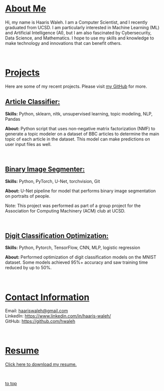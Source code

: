 # <u>About Me</u>

Hi, my name is Haaris Waleh. I am a Computer Scientist, and I recently graduated from UCSD. I am particularly interested in Machine Learning (ML) and Artificial Intelligence (AI), but I am also fascinated by Cybersecurity, Data Science, and Mathematics. I hope to use my skills and knowledge to make technology and innovations that can benefit others.

<br>

# <u>Projects</u>
Here are some of my recent projects. Please visit [my GitHub](https://github.com/hwaleh) for more.

## <u> Article Classifier: </u>
<b>Skills:</b> 
Python, sklearn, nltk, unsupervised learning, topic modeling, NLP, Pandas

<b>About:</b> 
Python script that uses non-negative matrix factorization (NMF) to generate a topic modeler on a dataset of BBC articles to determine the main topic of each article in the dataset. This model can make predictions on user input files as well.

<br>

## <u>Binary Image Segmenter:</u>
<b>Skills:</b>
Python, PyTorch, U-Net, torchvision, Git

<b>About:</b> 
U-Net pipeline for model that performs binary image segmentation on portraits of people. <p></p>

Note: This project was performed as part of a group project for the Association for Computing Machinery (ACM) club at UCSD.

<br>

## <u>Digit Classification Optimization:</u>
<b>Skills:</b>
Python, Pytorch, TensorFlow, CNN, MLP, logistic regression

<b>About:</b>
Performed optimization of digit classification models on the MNIST dataset. Some models achieved 95%+ accuracy and saw training time reduced by up to 50%.


<br>

# <u>Contact Information</u>
Email: haariswaleh@gmail.com <br>
LinkedIn: https://www.linkedin.com/in/haaris-waleh/ <br>
GitHub: https://github.com/hwaleh

<br>

# <u>Resume</u>
<a href="/haaris_waleh_resume_ml.pdf" download>Click here to download my resume.</a>

<br>

[to top](#about-me)